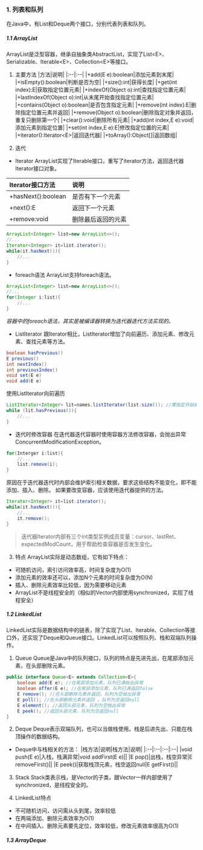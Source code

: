 ### 1. 列表和队列
在Java中，有List和Deque两个接口，分别代表列表和队列。

##### 1.1 ArrayList
ArrayList是泛型容器，继承自抽象类AbstractList，实现了List\<E>、Serializable、Iterable\<E>、Collection\<E>等接口。

1. 主要方法
|方法|说明|
|:--|:--|
|+add(E e):boolean|添加元素到末尾|
|+isEmpty():boolean|判断是否为空|
|+size():int|获得长度|
|+get(int index):E|获取指定位置元素|
|+indexOf(Object o):int|查找指定位置元素|
|+lastIndexOf(Object o):int|从末尾开始查找指定位置元素|
|+contains(Object o):boolean|是否包含指定元素|
|+remove(int index):E|删除指定位置元素并返回|
|+remove(Object o):boolean|删除指定对象并返回，重复只删除第一个|
|+clear():void|删除所有元素|
|+add(int index,E e):void|添加元素到指定位置|
|+set(int index,E e):E|修改指定位置的元素|
|+iterator():Iterator\<E>|返回迭代器|
|+toArray():Object\[]|返回数组|

2. 迭代
- Iterator
ArrayList实现了Iterable接口，重写了iterator方法，返回迭代器Iterator接口对象。

|Iterator接口方法|说明|
|:--|:--|
|+hasNext():boolean|是否有下一个元素|
|+next():E|返回下一个元素|
|+remove:void|删除最后返回的元素|

```java
ArrayList<Integer> list=new ArrayList<>();
//...
Iterator<Integer> it=list.iterator();
while(it.hasNext()){
	//...
}
```

- foreach语法
ArrayList支持foreach语法。
```java
ArrayList<Integer> list=new ArrayList<>();
//...
for(Integer i:list){
	//...
}
```
*容器中的foreach语法，其实是被编译器转换为迭代器迭代方法实现的。*

- ListIterator
跟Iterator相比，ListIterator增加了向前遍历、添加元素、修改元素、查找元素等方法。
```java
boolean hasPrevious()
E previous()
int nextIndex()
int previousIndex()
void set(E e)
void add(E e)
```
使用ListIterator向前遍历
```java
ListIterator<Integer> lit=names.listIterator(list.size()); //需指定开始索引位置
while (lit.hasPrevious()){  
    //...
}
```

- 迭代时修改容器
在迭代器迭代容器时使用容器方法修改容器，会抛出异常ConcurrentModificationException。
```java
for(Interger i:list){
	//...
	list.remove(i);
}
```
原因在于迭代器迭代时内部会维护索引相关数据，要求这些结构不能变化，即不能添加、插入、删除。
如果要改变容器，应该使用迭代器提供的方法。
```java
Iterator<Integer> it=list.iterator();
while(it.hasNext()){
	//...
	it.remove();
}
```

> 迭代器Iterator内部有三个int类型实例成员变量：cursor、lastRet、expectedModCount，用于帮助检查容器是否发生变化。

3. 特点
ArrayList实际是动态数组，它有如下特点：
- 可随机访问，索引访问效率高，时间复杂度为O(1)
- 添加元素的效率还可以，添加N个元素的时间复杂度为O(N)
- 插入、删除元素效率比较低，因为需要移动元素
- ArrayList不是线程安全的（相似的Vector内部使用synchronized，实现了线程安全）

##### 1.2 LinkedList
LinkedList实际是数据结构中的链表，除了实现了List、Iterable、Collection等接口外，还实现了Deque和Queue接口。LinkedList可以按照队列、栈和双端队列操作。
1. Queue
Queue是Java中的队列接口，队列的特点是先进先出，在尾部添加元素，在头部删除元素。
```java
public interface Queue<E> extends Collection<E>{
	boolean add(E e); //在尾部添加元素，队列已满抛出异常
	boolean offer(E e); //在尾部添加元素，队列已满返回false
	E remove(); //在头部删除元素并返回，队列为空抛出异常
	E poll(); //在头部删除元素并返回 ，队列为空返回null
	E element(); //返回头部元素，队列为空抛出异常
	E peek(); //返回头部元素，队列为空返回null
}
```

2. Deque
Deque表示双端队列，也可以当做栈使用。栈是后进先出、只能在栈顶操作的数据结构。
- Deque中与栈相关的方法：
|栈方法|说明|栈方法|说明|
|:--|:--|:--|:--|
|void push(E e)|入栈，栈满异常|void addFirst(E e)||
|E pop()|出栈，栈空异常|E removeFirst()||
|E peek()|获取栈顶元素，栈空返回null|E getFirst()||

3. Stack
Stack类表示栈，是Vector的子类，跟Vector一样内部使用了synchronized，是线程安全的。

4. LinkedList特点
- 不可随机访问，访问需从头到尾，效率较低
- 在两端添加、删除元素效率为O(1)
- 在中间插入、删除元素要先定位，效率较低，修改元素效率很高为O(1)

##### 1.3 ArrayDeque